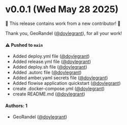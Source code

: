 # v0.0.1 (Wed May 28 2025)

:tada: This release contains work from a new contributor! :tada:

Thank you, GeoRandel ([@doylegrant](https://github.com/doylegrant)), for all your work!

#### ⚠️ Pushed to `main`

- Added deploy.yml file ([@doylegrant](https://github.com/doylegrant))
- Added release.yml file ([@doylegrant](https://github.com/doylegrant))
- Added deploy.sh file ([@doylegrant](https://github.com/doylegrant))
- Added .autorc file ([@doylegrant](https://github.com/doylegrant))
- Added amber.yaml secrets file ([@doylegrant](https://github.com/doylegrant))
- Added flowise application quickstart ([@doylegrant](https://github.com/doylegrant))
- create .docker-compose.yml ([@doylegrant](https://github.com/doylegrant))
- create README.md ([@doylegrant](https://github.com/doylegrant))

#### Authors: 1

- GeoRandel ([@doylegrant](https://github.com/doylegrant))
